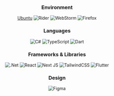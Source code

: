 

<div align="center">
  
  ### Environment
  [Ubuntu](https://img.shields.io/badge/Ubuntu-E95420?style=for-the-badge&logo=ubuntu&logoColor=002b36&color=002b36&labelColor=fdf6e3) ![Rider](https://img.shields.io/badge/Rider-000000.svg?style=for-the-badge&logo=Rider&logoColor=002b36&color=002b36&labelColor=fdf6e3) ![WebStorm](https://img.shields.io/badge/webstorm-143?style=for-the-badge&logo=webstorm&logoColor=002b36&color=002b36&labelColor=fdf6e3) ![Firefox](https://img.shields.io/badge/Firefox-FF7139?style=for-the-badge&logo=Firefox-Browser&logoColor=002b36&color=002b36&labelColor=fdf6e3) 
  ### Languages
![C#](https://img.shields.io/badge/c%23-%23239120.svg?style=for-the-badge&logo=c-sharp&logoColor=002b36&color=002b36&labelColor=fdf6e3) ![TypeScript](https://img.shields.io/badge/typescript-%23007ACC.svg?style=for-the-badge&logo=typescript&logoColor=002b36&color=002b36&labelColor=fdf6e3) ![Dart](https://img.shields.io/badge/dart-%230175C2.svg?style=for-the-badge&logo=dart&logoColor=002b36&color=002b36&labelColor=fdf6e3) 
### Frameworks & Libraries
![.Net](https://img.shields.io/badge/.NET-5C2D91?style=for-the-badge&logo=.net&logoColor=002b36&color=002b36&labelColor=fdf6e3) ![React](https://img.shields.io/badge/react-%2320232a.svg?style=for-the-badge&logo=react&logoColor=002b36&color=002b36&labelColor=fdf6e3) ![Next JS](https://img.shields.io/badge/Next-black?style=for-the-badge&logo=next.js&logoColor=002b36&color=002b36&labelColor=fdf6e3) ![TailwindCSS](https://img.shields.io/badge/tailwindcss-%2338B2AC.svg?style=for-the-badge&logo=tailwind-css&logoColor=002b36&color=002b36&labelColor=fdf6e3) ![Flutter](https://img.shields.io/badge/Flutter-%2302569B.svg?style=for-the-badge&logo=Flutter&logoColor=002b36&color=002b36&labelColor=fdf6e3) 
### Design
![Figma](https://img.shields.io/badge/figma-%23F24E1E.svg?style=for-the-badge&logo=figma&logoColor=002b36&color=002b36&labelColor=fdf6e3)
  
 </div>



